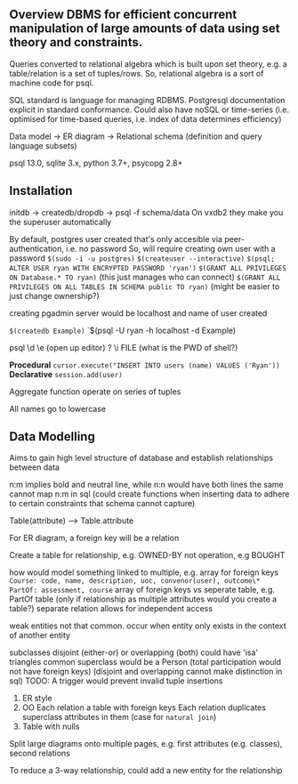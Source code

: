 <!-- SPDX-License-Identifier: zlib-acknowledgement -->
## Overview DBMS for efficient concurrent manipulation of large amounts of data using set theory and constraints.
Queries converted to relational algebra which is built upon set theory, e.g. a table/relation is a set of tuples/rows.
So, relational algebra is a sort of machine code for psql.

SQL standard is language for managing RDBMS. 
Postgresql documentation explicit in standard conformance.
Could also have noSQL or time-series (i.e. optimised for time-based queries, i.e. index of data determines efficiency) 

Data model -> ER diagram -> Relational schema (definition and query language subsets)

psql 13.0, sqlite 3.x, python 3.7+, psycopg 2.8+

## Installation
initdb -> createdb/dropdb -> psql -f schema/data
On vxdb2 they make you the superuser automatically

By default, postgres user created that's only accesible via peer-authentication, i.e. no password
So, will require creating own user with a password
`$(sudo -i -u postgres)`
`$(createuser --interactive)`
`$(psql; ALTER USER ryan WITH ENCRYPTED PASSWORD 'ryan')`
`$(GRANT ALL PRIVILEGES ON Database.* TO ryan)` (this just manages who can connect)
`$(GRANT ALL PRIVILEGES ON ALL TABLES IN SCHEMA public TO ryan)`
(might be easier to just change ownership?)

creating pgadmin server would be localhost and name of user created 

`$(createdb Example)`
`$(psql -U ryan -h localhost -d Example)

psql \d 
\e (open up editor)
\?
\i FILE (what is the PWD of shell?)

**Procedural**
`cursor.execute("INSERT INTO users (name) VALUES ('Ryan'))`
**Declarative**
`session.add(user)`

Aggregate function operate on series of tuples

All names go to lowercase

## Data Modelling
Aims to gain high level structure of database and establish relationships between data

n:m implies bold and neutral line, while n:n would have both lines the same
cannot map n:m in sql
(could create functions when inserting data to adhere to certain constraints that schema cannot capture)

Table(attribute) --> Table.attribute

For ER diagram, a foreign key will be a relation

Create a table for relationship, e.g. OWNED-BY not operation, e.g BOUGHT 

how would model something linked to multiple, e.g. array for foreign keys
`Course: code, name, description, uoc, convenor(user), outcome\*`
`PartOf: assessment, course`
array of foreign keys vs seperate table, e.g. PartOf table (only if relationship as multiple attributes would you create a table?)
separate relation allows for independent access

weak entities not that common. occur when entity only exists in the context of another entity

subclasses disjoint (either-or) or overlapping (both)
could have 'isa' triangles
common superclass would be a Person
(total participation would not have foreign keys)
(disjoint and overlapping cannot make distinction in sql)
TODO: A trigger would prevent invalid tuple insertions 
1. ER style
2. OO 
Each relation a table with foreign keys
Each relation duplicates superclass attributes in them
(case for `natural join`)
3. Table with nulls

Split large diagrams onto multiple pages, e.g. first attributes (e.g. classes), second relations

To reduce a 3-way relationship, could add a new entity for the relationship
